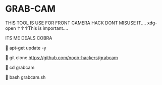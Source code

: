 # GRAB-CAM
THIS TOOL IS USE FOR FRONT CAMERA HACK 
DONT MISUSE IT....
xdg-open
↑↑↑This is important....

ITS ME DEALS COBRA


📌 apt-get update -y

📌 git clone https://github.com/noob-hackers/grabcam

📌 cd grabcam

📌 bash grabcam.sh
